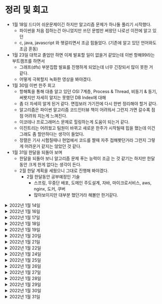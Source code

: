 # 정리 및 회고
- 1월 18일 드디어 쉬운문제이긴 하지만 알고리즘 문제가 하나둘 풀리기 시작했다.
  - 파이썬을 처음 접하는건 아니었지만 쓰던 문법만 써왔던 나로선 이전에 알고 있던 
  - c, java, javascript 와 헷갈리면서 조금 힘들었다. (기존에 알고 있던 언어와도 조금 혼동)
- 1월 23일 대학교 졸업만 하면 이제 발표할 일이 없을거 같았는데 이번 항해99라는 부트캠프를 하면서
  - 그래프(dfs) 부분집합 발표를 진행하게 되었는데 너무 긴장되서 많이 못한 거 같다.
  - 어떻게 극복할지 녹화한 영상을 봐야겠다. 
- 1월 30일 이번 한주 회고
  -  항해톡을 통해 대충 알고 있던 OSI 7계층, Process & Thread, 비동기 & 동기, 써봣지만 자세히 알지는 못했던 DB Index에 대해
  -  좀 더 자세히 알게 된거 같다. 면접보러 가기전에 다시 한번 정리해야 할거 같다.
  -  알고리즘은 파이썬 알고리즘 코드인터뷰 책이 어려워서 그런지 가면 갈수록 점점 어려워 지는게 느껴진다.
  -  이코테나 프로그래머스 문제로 힐링하는게 도움이 되는거 같다.
  -  이진트리는 어려웠고 팀원이 바뀌고 새로운 한주가 시작될때 힙을 했는데 이건 그래도 좀 할만하다는 생각이 들었다.
  -  정렬은 기사 시험칠때나 현업에서 코드를 짤때 자주 접해봣던거라 그런지 그렇게 어려운거 같지는 않았던 것 같다.
- 1월 31일 한달을 되돌아 보며
  - 한달을 되돌아 보니 알고리즘 문제 푸는 능력이 조금 는 것 같기는 하지만 한달 동안 크게 한게 없다는 생각이 든다.
  - 2월 한달 계획을 세웠으니 그대로 진행해 봐야겠다.
    - 2월 한달동안 공부예정인 기술
      - 스프링, 무중단 배포, 도메인 주도설계, 자바, 마이크로서비스, aws, nginx, 도커, 쿠버 
      - 많아보이지만 대부분 했던거라 해볼만 한거같다.

<details markdown="1">

<summary>2022년 1월 14일</summary>


- 패캠 알고리즘 </br>
  - 자료구조와 알고리즘 </br>
  - 배열 </br>
  - 큐 </br>
  - 스택 </br>
  - 링크드리스트 </br>
- 파이썬 알고리즘 인터뷰 책 </br>
  - 4장 빅오, 자료형 </br>
  - 5장 리스트, 딕셔너리 </br>
  - 6장 문자열조작 </br>
  - 7장 배열 </br>
- 스프링 핵심 원리 (인프런 - 김영한) </br>
  - 싱글톤 </br>

</details>

<details markdown="1">

<summary>2022년 1월 16일</summary>

- 도커 </br>
  - 도커 기본 명령어 </br>
  - 도커 컴포즈 기본 </br>
- 알고리즘 </br>
  - [파이썬 기본문법](https://alisyabob.tistory.com/325) </br>
  - 백준 기초문제 </br>

</details>

<details markdown="1">

<summary>2022년 1월 17일</summary>

- 도커 </br>
  - 도커 이미지 만들기(nginx, nodejs) </br>
  - 도커 이미지 관리</br>
  - 도커 이미지 배포</br>
- 알고리즘 </br>
  - 백준 기초문제 </br>
  - 파이썬 알고리즘 인터뷰 </br>

</details>

<details markdown="1">

<summary>2022년 1월 18일</summary>

- 도커 </br>
  - Nginx를 이용한 정적 페이지 서버 만들기 </br>
- 알고리즘 </br>
  - 백준 기초문제 </br>
  - 파이썬 알고리즘 인터뷰 책 </br>
    - 스택, 큐, 연결리스트 </br>

</details>

<details markdown="1">

<summary>2022년 1월 19일</summary>

- 알고리즘 </br>
  - 백준 기초문제 </br>
  - 파이썬 알고리즘 인터뷰 책 </br>
    - 스택, 데크, 큐 해시 테이블 </br>
  - 백준 기초 문제  </br>

</details>

<details markdown="1">

<summary>2022년 1월 20일</summary>

- 도커 </br>
  - ghost 블로그 컨테이너 생성 </br>
  - 방명록 배포해보기 </br>
  - 투표 앱 생성해보기 </br>
  - 실시간 채팅앱 생성 </br>
- 알고리즘 </br>
  - 백준 기초문제 </br>
  - 파이썬 알고리즘 인터뷰 책 </br>
    - 배열, 연결리스트, 스택 </br>

</details>

<details markdown="1">

<summary>2022년 1월 21일</summary>

- 알고리즘 </br>
  - 백준 기초문제 </br>
  - 파이썬 알고리즘 인터뷰 책 </br>
    - 해시 테이블, 그래프 </br>
  - 패스트캠퍼스 강의 </br>
    - bfs, dfs </br>

</details>

<details markdown="1">

<summary>2022년 1월 22일</summary>

- 도커 </br>
  - 도커 강의 복습 </br>
- 알고리즘
  - 파이썬 알고리즘 인터뷰 책 </br>
    - 데크, 큐, 그래프 </br>
  - 패스트캠퍼스 강의 </br>
    - 트리, 해쉬테이블 </br>
- 그래프(dfs) 부분집합 발표
```python
  - from typing import List

class test:
    def subsets(self, nums: List[int]) -> List[int]:

        # 결과를 받을 빈배열 생성
        res = []

        def dfs(index, path):
            res.append(path)

            print("res", res)
            for i in range(index, len(nums)):
                print("-------------------------------")
                print("iiii",i)
                dfs(i + 1, path + [nums[i]])
                print("path", path, "nums", [nums[i]])

        dfs(0, [])
        return res

test = test()
test.subsets([1, 2, 3])
```

</details>

<details markdown="1">

<summary>2022년 1월 24일</summary>

- 알고리즘 </br>
  - 백준 기초문제 </br>
  - 패스트캠퍼스 강의 </br>
    - 백트래킹 </br>
- 스프링
  - 싱글톤 컨테이너
  - 컴포넌트 스캔 

</details>

<details markdown="1">

<summary>2022년 1월 25일</summary>

- 알고리즘 </br>
  - 백준 기초문제, 프로그래머스 LEVEL1 </br>
  - 패스트캠퍼스 강의 </br>
    - 트리 </br>
- 스프링
  - 의존관계 자동 주입
  - 빈 생명주기
  - 빈 스코프

</details>

<details markdown="1">

<summary>2022년 1월 26일</summary>

- 알고리즘 </br>
  - 백준 기초문제, 프로그래머스 </br>

</details>

</details>

<details markdown="1">

<summary>2022년 1월 27일</summary>

- 알고리즘 </br>
  - 백준 문제(브론즈), 프로그래머스 문제(LEVEL1) </br>
- 스프링 </br>
  - JPA소개 </br>
  - JPA 시작하기 </br>
  - 영속성 관리 - 내부 동작 방식 </br>

</details>

<details markdown="1">

<summary>2022년 1월 28일</summary>

- 알고리즘 </br>
  - 백준 문제(브론즈), 프로그래머스 문제(LEVEL1) </br>
- 알고리즘 인터뷰 </br>
  - 힙 </br>
</br>

</details>

<details markdown="1">

<summary>2022년 1월 29일</summary>

- 알고리즘 </br>
  - 백준 문제(브론즈), 프로그래머스 문제(LEVEL1) </br>
- 알고리즘 인터뷰 </br>
  - 정렬 </br>

</details>

<details markdown="1">

<summary>2022년 1월 30일</summary>

- 알고리즘 </br>
  - 백준 문제(브론즈), 프로그래머스 문제(LEVEL1) </br>
- 알고리즘 인터뷰 </br>
  - 힙, 정렬 복습 </br>
- 스프링 </br>
  - 엔티티 매핑 </br>
  - 연관관계 매핑 기초 </br>
  - 다양한 연관관계 매핑 </br>
  - 고급 매핑 </br>

</details>

<details markdown="1">

<summary>2022년 1월 31일</summary>

- 알고리즘 </br>
  - 이코테 7문제 풀이 </br>
- 2월 한달 계획 세우기
</details>

